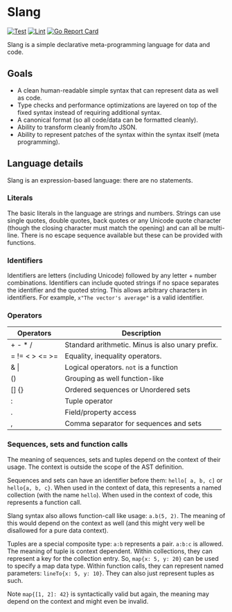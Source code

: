 # Slang

[![Test](https://github.com/argots/slang/workflows/Test/badge.svg)](https://github.com/argots/slang/actions?query=workflow%3ATest)
[![Lint](https://github.com/argots/slang/workflows/Lint/badge.svg)](https://github.com/argots/slang/actions?query=workflow%3ALint)
[![Go Report Card](https://goreportcard.com/badge/github.com/argots/slang)](https://goreportcard.com/report/github.com/argots/slang)

Slang is a simple declarative meta-programming language for data and code.

## Goals

- A clean human-readable simple syntax that can represent data as well
as code.
- Type checks and performance optimizations are layered on top of the
fixed syntax instead of requiring additional syntax.
- A canonical format (so all code/data can be formatted cleanly).
- Ability to transform cleanly from/to JSON.
- Ability to represent patches of the syntax within the syntax itself
(meta programming).

## Language details

Slang is an expression-based language: there are no statements.

### Literals

The basic literals in the language are strings and numbers.  Strings
can use single quotes, double quotes, back quotes or any Unicode quote
character (though the closing character must match the opening)  and
can all be multi-line. There is no escape sequence available but these
can be provided with functions.

### Identifiers

Identifiers are letters (including Unicode) followed by any letter +
number combinations. Identifiers can include quoted strings if no
space separates the identifier and the quoted string.  This allows
arbitrary characters in identifiers. For example, `x"The vector's
average"` is a valid identifier.

### Operators

| Operators      | Description                                      |
| -------------- | ------------------------------------------------ |
| + - * /        | Standard arithmetic. Minus is also unary prefix. |
| = != < > <= >= | Equality, inequality operators.                  |
| & \|           | Logical operators. `not` is a function           |
| ()             | Grouping as well function-like                   |
| [] {}          | Ordered sequences or Unordered sets              |
| :              | Tuple operator                                   |
| .              | Field/property access                            |
| ,              | Comma separator for sequences and sets           |


### Sequences, sets and function calls

The meaning of sequences, sets and tuples depend on the context of
their usage.  The context is outside the scope of the AST definition.

Sequences and sets can have an identifier before them: `hello[ a, b,
c]` or `hello{a, b, c}`.  When used in the context of data, this
represents a named collection (with the name `hello`).  When used in
the context of code, this represents a function call.

Slang syntax also allows function-call like usage: `a.b(5, 2)`.  The
meaning of this would depend on the context as well (and this might
very well be disallowed for a pure data context).

Tuples are a special composite type: `a:b` represents a pair.  `a:b:c`
is allowed. The meaning of tuple is context dependent. Within
collections, they can represent a key for the collection entry.  So,
`map{x: 5, y: 20}` can be used to specify a map data type. Within
function calls, they can represent named parameters: `lineTo{x: 5, y:
10}`.  They can also just represent tuples as such.

Note `map{[1, 2]: 42}` is syntactically valid but again, the meaning
may depend on the context and might even be invalid.
